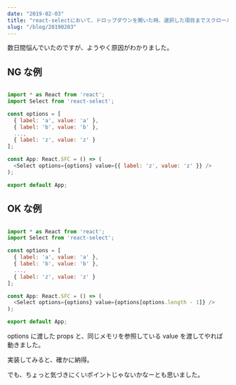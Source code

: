 ```yaml
---
date: "2019-02-03"
title: "react-selectにおいて、ドロップダウンを開いた時、選択した項目までスクロールが走らない場合の対処方法"
slug: "/blog/20190203"
---
```


数日間悩んでいたのですが、ようやく原因がわかりました。

## NG な例

```js

import * as React from 'react';
import Select from 'react-select';

const options = [
  { label: 'a', value: 'a' },
  { label: 'b', value: 'b' },
  ...,
  { label: 'z', value: 'z' }
];

const App: React.SFC = () => (
  <Select options={options} value={{ label: 'z', value: 'z' }} />
);

export default App;

```

## OK な例

```js

import * as React from 'react';
import Select from 'react-select';

const options = [
  { label: 'a', value: 'a' },
  { label: 'b', value: 'b' },
  ...,
  { label: 'z', value: 'z' }
];

const App: React.SFC = () => (
  <Select options={options} value={options[options.length - 1]} />
);

export default App;

```

options に渡した props と、同じメモリを参照している value を渡してやれば動きました。

実装してみると、確かに納得。

でも、ちょっと気づきにくいポイントじゃないかなーとも思いました。
